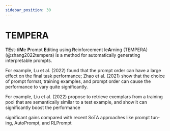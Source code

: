 ```yaml
---
sidebar_position: 30
---
```


# TEMPERA

**TE**st-ti**M**e **P**rompt **E**diting using **R**einforcement le**A**rning 
(TEMPERA)(@zhang2022tempera) is a method for automatically generating
interpretable prompts.




For example, Lu et al. (2022) found that the prompt order can have a large effect on the final task performance; Zhao et al. (2021) show that the choice of prompt format, training examples, and prompt order can cause the performance to vary quite significantly.

For example, Liu et al. (2022) propose to retrieve exemplars from a training pool that are semantically similar to a test example, and show it can significantly boost the performance




significant gains compared with recent SoTA approaches like prompt tun- ing, AutoPrompt, and RLPrompt